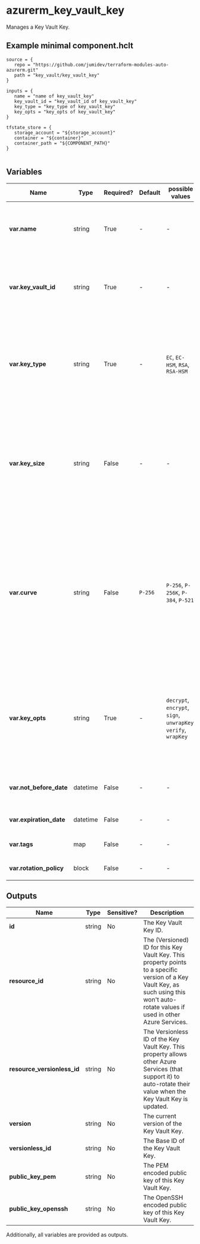 # azurerm_key_vault_key

Manages a Key Vault Key.

## Example minimal component.hclt

```hcl
source = {
   repo = "https://github.com/jumidev/terraform-modules-auto-azurerm.git" 
   path = "key_vault/key_vault_key" 
}

inputs = {
   name = "name of key_vault_key" 
   key_vault_id = "key_vault_id of key_vault_key" 
   key_type = "key_type of key_vault_key" 
   key_opts = "key_opts of key_vault_key" 
}

tfstate_store = {
   storage_account = "${storage_account}" 
   container = "${container}" 
   container_path = "${COMPONENT_PATH}" 
}


```

## Variables

| Name | Type | Required? |  Default  |  possible values |  Description |
| ---- | ---- | --------- |  ----------- | ----------- | ----------- |
| **var.name** | string | True | -  |  -  |  Specifies the name of the Key Vault Key. Changing this forces a new resource to be created. | 
| **var.key_vault_id** | string | True | -  |  -  |  The ID of the Key Vault where the Key should be created. Changing this forces a new resource to be created. | 
| **var.key_type** | string | True | -  |  `EC`, `EC-HSM`, `RSA`, `RSA-HSM`  |  Specifies the Key Type to use for this Key Vault Key. Possible values are `EC` (Elliptic Curve), `EC-HSM`, `RSA` and `RSA-HSM`. Changing this forces a new resource to be created. | 
| **var.key_size** | string | False | -  |  -  |  Specifies the Size of the RSA key to create in bytes. For example, 1024 or 2048. *Note*: This field is required if `key_type` is `RSA` or `RSA-HSM`. Changing this forces a new resource to be created. | 
| **var.curve** | string | False | `P-256`  |  `P-256`, `P-256K`, `P-384`, `P-521`  |  Specifies the curve to use when creating an `EC` key. Possible values are `P-256`, `P-256K`, `P-384`, and `P-521`. This field will be required in a future release if `key_type` is `EC` or `EC-HSM`. The API will default to `P-256` if nothing is specified. Changing this forces a new resource to be created. | 
| **var.key_opts** | string | True | -  |  `decrypt`, `encrypt`, `sign`, `unwrapKey`, `verify`, `wrapKey`  |  A list of JSON web key operations. Possible values include: `decrypt`, `encrypt`, `sign`, `unwrapKey`, `verify` and `wrapKey`. Please note these values are case sensitive. | 
| **var.not_before_date** | datetime | False | -  |  -  |  Key not usable before the provided UTC datetime (Y-m-d'T'H:M:S'Z'). | 
| **var.expiration_date** | datetime | False | -  |  -  |  Expiration UTC datetime (Y-m-d'T'H:M:S'Z'). | 
| **var.tags** | map | False | -  |  -  |  A mapping of tags to assign to the resource. | 
| **var.rotation_policy** | block | False | -  |  -  |  A `rotation_policy` block. | 



## Outputs

| Name | Type | Sensitive? | Description |
| ---- | ---- | --------- | --------- |
| **id** | string | No  | The Key Vault Key ID. | 
| **resource_id** | string | No  | The (Versioned) ID for this Key Vault Key. This property points to a specific version of a Key Vault Key, as such using this won't auto-rotate values if used in other Azure Services. | 
| **resource_versionless_id** | string | No  | The Versionless ID of the Key Vault Key. This property allows other Azure Services (that support it) to auto-rotate their value when the Key Vault Key is updated. | 
| **version** | string | No  | The current version of the Key Vault Key. | 
| **versionless_id** | string | No  | The Base ID of the Key Vault Key. | 
| **public_key_pem** | string | No  | The PEM encoded public key of this Key Vault Key. | 
| **public_key_openssh** | string | No  | The OpenSSH encoded public key of this Key Vault Key. | 

Additionally, all variables are provided as outputs.
